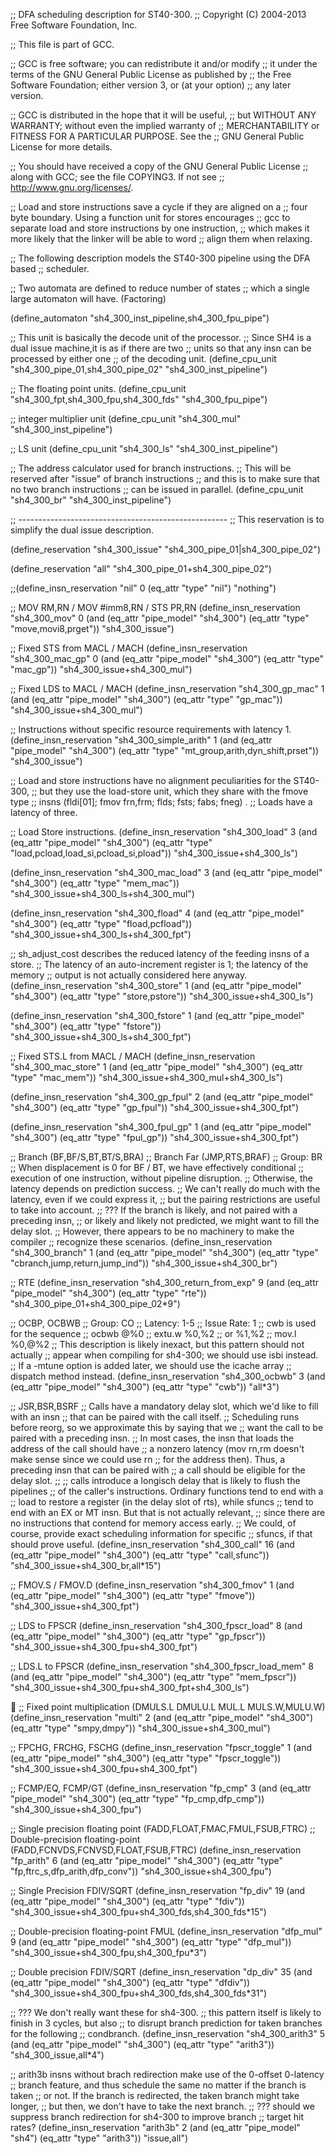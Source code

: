 ;; DFA scheduling description for ST40-300.
;; Copyright (C) 2004-2013 Free Software Foundation, Inc.

;; This file is part of GCC.

;; GCC is free software; you can redistribute it and/or modify
;; it under the terms of the GNU General Public License as published by
;; the Free Software Foundation; either version 3, or (at your option)
;; any later version.

;; GCC is distributed in the hope that it will be useful,
;; but WITHOUT ANY WARRANTY; without even the implied warranty of
;; MERCHANTABILITY or FITNESS FOR A PARTICULAR PURPOSE.  See the
;; GNU General Public License for more details.

;; You should have received a copy of the GNU General Public License
;; along with GCC; see the file COPYING3.  If not see
;; <http://www.gnu.org/licenses/>.

;; Load and store instructions save a cycle if they are aligned on a
;; four byte boundary.  Using a function unit for stores encourages
;; gcc to separate load and store instructions by one instruction,
;; which makes it more likely that the linker will be able to word
;; align them when relaxing.

;; The following description models the ST40-300 pipeline using the DFA based
;; scheduler.

;; Two automata are defined to reduce number of states
;; which a single large automaton will have. (Factoring)

(define_automaton "sh4_300_inst_pipeline,sh4_300_fpu_pipe")

;; This unit is basically the decode unit of the processor.
;; Since SH4 is a dual issue machine,it is as if there are two
;; units so that any insn can be processed by either one
;; of the decoding unit.
(define_cpu_unit "sh4_300_pipe_01,sh4_300_pipe_02" "sh4_300_inst_pipeline")

;; The floating point units.
(define_cpu_unit "sh4_300_fpt,sh4_300_fpu,sh4_300_fds" "sh4_300_fpu_pipe")

;; integer multiplier unit
(define_cpu_unit "sh4_300_mul" "sh4_300_inst_pipeline")

;; LS unit
(define_cpu_unit "sh4_300_ls" "sh4_300_inst_pipeline")

;; The address calculator used for branch instructions.
;; This will be reserved after "issue" of branch instructions
;; and this is to make sure that no two branch instructions
;; can be issued in parallel.
(define_cpu_unit "sh4_300_br" "sh4_300_inst_pipeline")

;; ----------------------------------------------------
;; This reservation is to simplify the dual issue description.

(define_reservation  "sh4_300_issue"  "sh4_300_pipe_01|sh4_300_pipe_02")

(define_reservation "all" "sh4_300_pipe_01+sh4_300_pipe_02")

;;(define_insn_reservation "nil" 0 (eq_attr "type" "nil") "nothing")

;; MOV RM,RN / MOV #imm8,RN / STS PR,RN
(define_insn_reservation "sh4_300_mov" 0
  (and (eq_attr "pipe_model" "sh4_300")
       (eq_attr "type" "move,movi8,prget"))
  "sh4_300_issue")

;; Fixed STS from MACL / MACH
(define_insn_reservation "sh4_300_mac_gp" 0
  (and (eq_attr "pipe_model" "sh4_300")
       (eq_attr "type" "mac_gp"))
  "sh4_300_issue+sh4_300_mul")

;; Fixed LDS to MACL / MACH
(define_insn_reservation "sh4_300_gp_mac" 1
  (and (eq_attr "pipe_model" "sh4_300")
       (eq_attr "type" "gp_mac"))
  "sh4_300_issue+sh4_300_mul")

;; Instructions without specific resource requirements with latency 1.
(define_insn_reservation "sh4_300_simple_arith" 1
  (and (eq_attr "pipe_model" "sh4_300")
       (eq_attr "type" "mt_group,arith,dyn_shift,prset"))
  "sh4_300_issue")

;; Load and store instructions have no alignment peculiarities for the ST40-300,
;; but they use the load-store unit, which they share with the fmove type
;; insns (fldi[01]; fmov frn,frm; flds; fsts; fabs; fneg) .
;; Loads have a latency of three.

;; Load Store instructions.
(define_insn_reservation "sh4_300_load" 3
  (and (eq_attr "pipe_model" "sh4_300")
       (eq_attr "type" "load,pcload,load_si,pcload_si,pload"))
  "sh4_300_issue+sh4_300_ls")

(define_insn_reservation "sh4_300_mac_load" 3
  (and (eq_attr "pipe_model" "sh4_300")
       (eq_attr "type" "mem_mac"))
  "sh4_300_issue+sh4_300_ls+sh4_300_mul")

(define_insn_reservation "sh4_300_fload" 4
  (and (eq_attr "pipe_model" "sh4_300")
       (eq_attr "type" "fload,pcfload"))
  "sh4_300_issue+sh4_300_ls+sh4_300_fpt")

;; sh_adjust_cost describes the reduced latency of the feeding insns of a store.
;; The latency of an auto-increment register is 1; the latency of the memory
;; output is not actually considered here anyway.
(define_insn_reservation "sh4_300_store" 1
  (and (eq_attr "pipe_model" "sh4_300")
       (eq_attr "type" "store,pstore"))
  "sh4_300_issue+sh4_300_ls")

(define_insn_reservation "sh4_300_fstore" 1
  (and (eq_attr "pipe_model" "sh4_300")
       (eq_attr "type" "fstore"))
  "sh4_300_issue+sh4_300_ls+sh4_300_fpt")

;; Fixed STS.L from MACL / MACH
(define_insn_reservation "sh4_300_mac_store" 1
  (and (eq_attr "pipe_model" "sh4_300")
       (eq_attr "type" "mac_mem"))
  "sh4_300_issue+sh4_300_mul+sh4_300_ls")

(define_insn_reservation "sh4_300_gp_fpul" 2
  (and (eq_attr "pipe_model" "sh4_300")
       (eq_attr "type" "gp_fpul"))
  "sh4_300_issue+sh4_300_fpt")

(define_insn_reservation "sh4_300_fpul_gp" 1
  (and (eq_attr "pipe_model" "sh4_300")
       (eq_attr "type" "fpul_gp"))
  "sh4_300_issue+sh4_300_fpt")

;; Branch (BF,BF/S,BT,BT/S,BRA)
;; Branch Far (JMP,RTS,BRAF)
;; Group:	BR
;; When displacement is 0 for BF / BT, we have effectively conditional
;; execution of one instruction, without pipeline disruption.
;; Otherwise, the latency depends on prediction success.
;; We can't really do much with the latency, even if we could express it,
;; but the pairing restrictions are useful to take into account.
;; ??? If the branch is likely, and not paired with a preceding insn,
;; or likely and likely not predicted, we might want to fill the delay slot.
;; However, there appears to be no machinery to make the compiler
;; recognize these scenarios.
(define_insn_reservation "sh4_300_branch"  1
  (and (eq_attr "pipe_model" "sh4_300")
       (eq_attr "type" "cbranch,jump,return,jump_ind"))
  "sh4_300_issue+sh4_300_br")

;; RTE
(define_insn_reservation "sh4_300_return_from_exp" 9
  (and (eq_attr "pipe_model" "sh4_300")
       (eq_attr "type" "rte"))
  "sh4_300_pipe_01+sh4_300_pipe_02*9")

;; OCBP, OCBWB
;; Group:	CO
;; Latency: 	1-5
;; Issue Rate: 	1
;; cwb is used for the sequence
;;	ocbwb  @%0
;;	extu.w %0,%2
;;	or     %1,%2
;;	mov.l  %0,@%2
;; This description is likely inexact, but this pattern should not actually
;; appear when compiling for sh4-300; we should use isbi instead.
;; If a -mtune option is added later, we should use the icache array
;; dispatch method instead.
(define_insn_reservation "sh4_300_ocbwb"  3
  (and (eq_attr "pipe_model" "sh4_300")
       (eq_attr "type" "cwb"))
  "all*3")

;; JSR,BSR,BSRF
;; Calls have a mandatory delay slot, which we'd like to fill with an insn
;; that can be paired with the call itself.
;; Scheduling runs before reorg, so we approximate this by saying that we
;; want the call to be paired with a preceding insn.
;; In most cases, the insn that loads the address of the call should have
;; a nonzero latency (mov rn,rm doesn't make sense since we could use rn
;; for the address then).  Thus, a preceding insn that can be paired with
;; a call should be eligible for the delay slot.
;;
;; calls introduce a longisch delay that is likely to flush the pipelines
;; of the caller's instructions.  Ordinary functions tend to end with a
;; load to restore a register (in the delay slot of rts), while sfuncs
;; tend to end with an EX or MT insn.  But that is not actually relevant,
;; since there are no instructions that contend for memory access early.
;; We could, of course, provide exact scheduling information for specific
;; sfuncs, if that should prove useful.
(define_insn_reservation "sh4_300_call" 16
  (and (eq_attr "pipe_model" "sh4_300")
       (eq_attr "type" "call,sfunc"))
  "sh4_300_issue+sh4_300_br,all*15")

;; FMOV.S / FMOV.D
(define_insn_reservation "sh4_300_fmov" 1
  (and (eq_attr "pipe_model" "sh4_300")
       (eq_attr "type" "fmove"))
  "sh4_300_issue+sh4_300_fpt")

;; LDS to FPSCR
(define_insn_reservation "sh4_300_fpscr_load" 8
  (and (eq_attr "pipe_model" "sh4_300")
       (eq_attr "type" "gp_fpscr"))
  "sh4_300_issue+sh4_300_fpu+sh4_300_fpt")

;; LDS.L to FPSCR
(define_insn_reservation "sh4_300_fpscr_load_mem" 8
  (and (eq_attr "pipe_model" "sh4_300")
       (eq_attr "type"  "mem_fpscr"))
  "sh4_300_issue+sh4_300_fpu+sh4_300_fpt+sh4_300_ls")


;; Fixed point multiplication (DMULS.L DMULU.L MUL.L MULS.W,MULU.W)
(define_insn_reservation "multi" 2
  (and (eq_attr "pipe_model" "sh4_300")
       (eq_attr "type" "smpy,dmpy"))
  "sh4_300_issue+sh4_300_mul")

;; FPCHG, FRCHG, FSCHG
(define_insn_reservation "fpscr_toggle"  1
  (and (eq_attr "pipe_model" "sh4_300")
       (eq_attr "type" "fpscr_toggle"))
  "sh4_300_issue+sh4_300_fpu+sh4_300_fpt")

;; FCMP/EQ, FCMP/GT
(define_insn_reservation "fp_cmp"  3
  (and (eq_attr "pipe_model" "sh4_300")
       (eq_attr "type" "fp_cmp,dfp_cmp"))
  "sh4_300_issue+sh4_300_fpu")

;; Single precision floating point (FADD,FLOAT,FMAC,FMUL,FSUB,FTRC)
;; Double-precision floating-point (FADD,FCNVDS,FCNVSD,FLOAT,FSUB,FTRC)
(define_insn_reservation "fp_arith"  6
  (and (eq_attr "pipe_model" "sh4_300")
       (eq_attr "type" "fp,ftrc_s,dfp_arith,dfp_conv"))
  "sh4_300_issue+sh4_300_fpu")

;; Single Precision FDIV/SQRT
(define_insn_reservation "fp_div" 19
  (and (eq_attr "pipe_model" "sh4_300")
       (eq_attr "type" "fdiv"))
  "sh4_300_issue+sh4_300_fpu+sh4_300_fds,sh4_300_fds*15")

;; Double-precision floating-point FMUL
(define_insn_reservation "dfp_mul" 9
  (and (eq_attr "pipe_model" "sh4_300")
       (eq_attr "type" "dfp_mul"))
  "sh4_300_issue+sh4_300_fpu,sh4_300_fpu*3")

;; Double precision FDIV/SQRT
(define_insn_reservation "dp_div" 35
  (and (eq_attr "pipe_model" "sh4_300")
       (eq_attr "type" "dfdiv"))
  "sh4_300_issue+sh4_300_fpu+sh4_300_fds,sh4_300_fds*31")

;; ??? We don't really want these for sh4-300.
;; this pattern itself is likely to finish in 3 cycles, but also
;; to disrupt branch prediction for taken branches for the following
;; condbranch.
(define_insn_reservation "sh4_300_arith3" 5
  (and (eq_attr "pipe_model" "sh4_300")
       (eq_attr "type" "arith3"))
  "sh4_300_issue,all*4")

;; arith3b insns without brach redirection make use of the 0-offset 0-latency
;; branch feature, and thus schedule the same no matter if the branch is taken
;; or not.  If the branch is redirected, the taken branch might take longer,
;; but then, we don't have to take the next branch.
;; ??? should we suppress branch redirection for sh4-300 to improve branch
;; target hit rates?
(define_insn_reservation "arith3b" 2
  (and (eq_attr "pipe_model" "sh4")
       (eq_attr "type" "arith3"))
  "issue,all")
